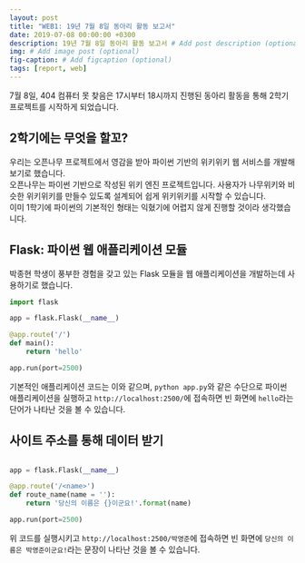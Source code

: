```yaml
---
layout: post
title: "WEB1: 19년 7월 8일 동아리 활동 보고서"
date: 2019-07-08 00:00:00 +0300
description: 19년 7월 8일 동아리 활동 보고서 # Add post description (optional)
img: # Add image post (optional)
fig-caption: # Add figcaption (optional)
tags: [report, web]
---
```


7월 8일, 404 컴퓨터 못 찾음은 17시부터 18시까지 진행된 동아리 활동을 통해 2학기 프로젝트를 시작하게 되었습니다.  

## 2학기에는 무엇을 할꼬?
우리는 오픈나무 프로젝트에서 영감을 받아 파이썬 기반의 위키위키 웹 서비스를 개발해보기로 했습니다.  
오픈나무는 파이썬 기반으로 작성된 위키 엔진 프로젝트입니다. 사용자가 나무위키와 비슷한 위키위키를 만들수 있도록 설계되어 쉽게 위키위키를 시작할 수 있습니다.  
이미 1학기에 파이썬의 기본적인 형태는 익혔기에 어렵지 않게 진행할 것이라 생각했습니다.  

## Flask: 파이썬 웹 애플리케이션 모듈
박종현 학생이 풍부한 경험을 갖고 있는 Flask 모듈을 웹 애플리케이션을 개발하는데 사용하기로 했습니다.

```python
import flask

app = flask.Flask(__name__)

@app.route('/')
def main():
    return 'hello'

app.run(port=2500)
```

기본적인 애플리케이션 코드는 이와 같으며, `python app.py`와 같은 수단으로 파이썬 애플리케이션을 실행하고 `http://localhost:2500/`에 접속하면 빈 화면에 `hello`라는 단어가 나타난 것을 볼 수 있습니다.

## 사이트 주소를 통해 데이터 받기
```python

app = flask.Flask(__name__)

@app.route('/<name>')
def route_name(name = ''):
    return '당신의 이름은 {}이군요!'.format(name)

app.run(port=2500)
```

위 코드를 실행시키고 `http://localhost:2500/박영준`에 접속하면 빈 화면에 `당신의 이름은 박영준이군요!`라는 문장이 나타난 것을 볼 수 있습니다.